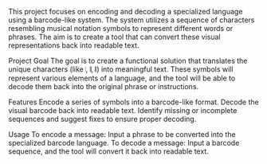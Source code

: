 
This project focuses on encoding and decoding a specialized language using a barcode-like system. The system utilizes a sequence of characters resembling musical notation symbols to represent different words or phrases. The aim is to create a tool that can convert these visual representations back into readable text.

Project Goal
The goal is to create a functional solution that translates the unique characters (like 𝄀, 𝄂, 𝄃) into meaningful text. These symbols will represent various elements of a language, and the tool will be able to decode them back into the original phrase or instructions.

Features
Encode a series of symbols into a barcode-like format.
Decode the visual barcode back into readable text.
Identify missing or incomplete sequences and suggest fixes to ensure proper decoding.

Usage
To encode a message: Input a phrase to be converted into the specialized barcode language.
To decode a message: Input a barcode sequence, and the tool will convert it back into readable text.
